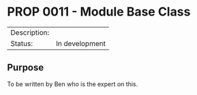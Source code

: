 # PROP 0011 - Module Base Class

|                |                                           |
|:---------------|:------------------------------------------|
| Description:   |                                           |
| Status:        | In development                            |
 

## Purpose
 To be written by Ben who is the expert on this.
